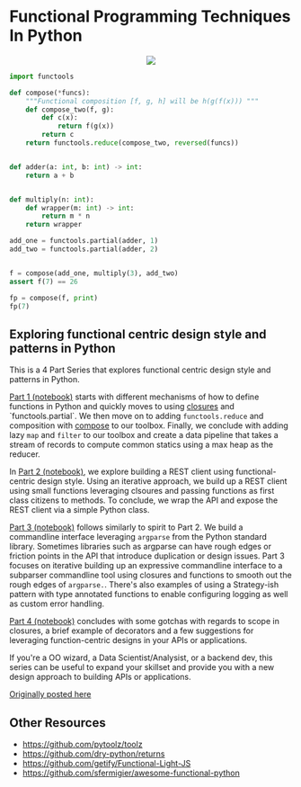 # Functional Programming Techniques In Python

<p align="center">
<img src="https://raw.githubusercontent.com/mpkocher/Functional-Programming-Techniques-In-Python/main/logo.png" />
</p>

```python
import functools

def compose(*funcs):
    """Functional composition [f, g, h] will be h(g(f(x))) """
    def compose_two(f, g):
        def c(x):
            return f(g(x))
        return c
    return functools.reduce(compose_two, reversed(funcs))


def adder(a: int, b: int) -> int:
    return a + b


def multiply(n: int):
    def wrapper(m: int) -> int:
        return m * n
    return wrapper

add_one = functools.partial(adder, 1)
add_two = functools.partial(adder, 2)


f = compose(add_one, multiply(3), add_two)
assert f(7) == 26

fp = compose(f, print)
fp(7)
```

## Exploring functional centric design style and patterns in Python


This is a 4 Part Series that explores functional centric design style and patterns in Python.


[Part 1 (notebook)](https://github.com/mpkocher/Functional-Programming-Techniques-In-Python/blob/main/Functional-Python-Part-1.ipynb) starts with different mechanisms of how to define functions in Python and quickly moves to using [closures](https://en.wikipedia.org/wiki/Closure_(computer_programming)) and `functools.partial`. We then move on to adding `functools.reduce` and  composition with [compose](https://gist.github.com/mpkocher/9896022) to our toolbox. Finally, we conclude with adding lazy `map` and `filter` to our toolbox and create a data pipeline that takes a stream of records to compute common statics using a max heap as the reducer. 

In [Part 2 (notebook)](https://github.com/mpkocher/Functional-Programming-Techniques-In-Python/blob/main/Functional-Python-Part-2.ipynb), we explore building a REST client using functional-centric design style. Using an iterative approach, we build up a REST client using small functions leveraging clsoures and passing functions as first class citizens to methods. To conclude, we wrap the API and expose the REST client via a simple Python class.

[Part 3 (notebook)](https://github.com/mpkocher/Functional-Programming-Techniques-In-Python/blob/main/Functional-Python-Part-3.ipynb) follows similarly to spirit to Part 2. We build a commandline interface leveraging `argparse` from the Python standard library. Sometimes libraries such as argparse can have rough edges or friction points in the API that introduce duplication or design issues. Part 3 focuses on iterative building up an expressive commandline interface to a subparser commandline tool using closures and functions to smooth out the rough edges of `argparse.`. There's also examples of using a Strategy-ish pattern with type annotated functions to enable configuring logging as well as custom error handling. 

[Part 4 (notebook)](https://github.com/mpkocher/Functional-Programming-Techniques-In-Python/blob/main/Functional-Python-Part-4.ipynb) concludes with some gotchas with regards to scope in closures, a brief example of decorators and a few suggestions for leveraging function-centric designs in your APIs or applications. 

If you're a OO wizard, a Data Scientist/Analysist, or a backend dev, this series can be useful to expand your skillset and provide you with a new design approach to building APIs or applications.

[Originally posted here](https://mpkocher.github.io/2019/03/01/Functional-Programming-Techniques-In-Python-Series/)


## Other Resources

- https://github.com/pytoolz/toolz
- https://github.com/dry-python/returns
- https://github.com/getify/Functional-Light-JS
- https://github.com/sfermigier/awesome-functional-python

